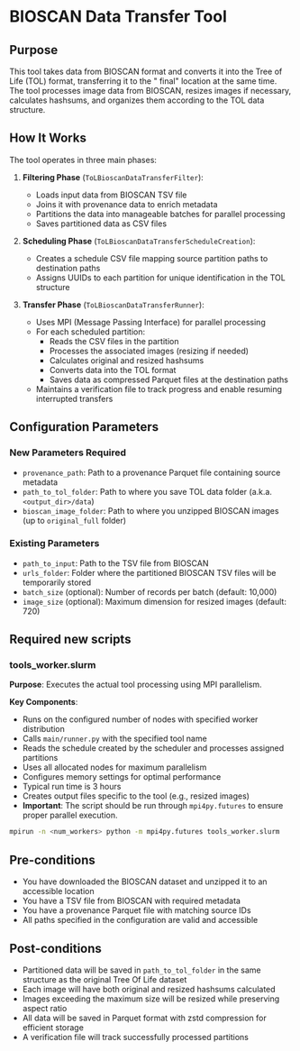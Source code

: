 # BIOSCAN Data Transfer Tool

## Purpose

This tool takes data from BIOSCAN format and converts it into the Tree of Life (TOL) format, transferring it to the "
final" location at the same time. The tool processes image data from BIOSCAN, resizes images if necessary, calculates
hashsums, and organizes them according to the TOL data structure.

## How It Works

The tool operates in three main phases:

1. **Filtering Phase** (`ToLBioscanDataTransferFilter`):
    - Loads input data from BIOSCAN TSV file
    - Joins it with provenance data to enrich metadata
    - Partitions the data into manageable batches for parallel processing
    - Saves partitioned data as CSV files

2. **Scheduling Phase** (`ToLBioscanDataTransferScheduleCreation`):
    - Creates a schedule CSV file mapping source partition paths to destination paths
    - Assigns UUIDs to each partition for unique identification in the TOL structure

3. **Transfer Phase** (`ToLBioscanDataTransferRunner`):
    - Uses MPI (Message Passing Interface) for parallel processing
    - For each scheduled partition:
        - Reads the CSV files in the partition
        - Processes the associated images (resizing if needed)
        - Calculates original and resized hashsums
        - Converts data into the TOL format
        - Saves data as compressed Parquet files at the destination paths
    - Maintains a verification file to track progress and enable resuming interrupted transfers

## Configuration Parameters

### New Parameters Required

- `provenance_path`: Path to a provenance Parquet file containing source metadata
- `path_to_tol_folder`: Path to where you save TOL data folder (a.k.a. `<output_dir>/data`)
- `bioscan_image_folder`: Path to where you unzipped BIOSCAN images (up to `original_full` folder)

### Existing Parameters

- `path_to_input`: Path to the TSV file from BIOSCAN
- `urls_folder`: Folder where the partitioned BIOSCAN TSV files will be temporarily stored
- `batch_size` (optional): Number of records per batch (default: 10,000)
- `image_size` (optional): Maximum dimension for resized images (default: 720)

## Required new scripts

### tools_worker.slurm

**Purpose**: Executes the actual tool processing using MPI parallelism.

**Key Components**:

- Runs on the configured number of nodes with specified worker distribution
- Calls `main/runner.py` with the specified tool name
- Reads the schedule created by the scheduler and processes assigned partitions
- Uses all allocated nodes for maximum parallelism
- Configures memory settings for optimal performance
- Typical run time is 3 hours
- Creates output files specific to the tool (e.g., resized images)
- **Important**: The script should be run through `mpi4py.futures` to ensure proper parallel execution.

```bash
mpirun -n <num_workers> python -m mpi4py.futures tools_worker.slurm
```

## Pre-conditions

- You have downloaded the BIOSCAN dataset and unzipped it to an accessible location
- You have a TSV file from BIOSCAN with required metadata
- You have a provenance Parquet file with matching source IDs
- All paths specified in the configuration are valid and accessible

## Post-conditions

- Partitioned data will be saved in `path_to_tol_folder` in the same structure as the original Tree Of Life dataset
- Each image will have both original and resized hashsums calculated
- Images exceeding the maximum size will be resized while preserving aspect ratio
- All data will be saved in Parquet format with zstd compression for efficient storage
- A verification file will track successfully processed partitions
